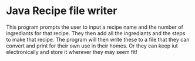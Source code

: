 # Java Recipe file writer

This program prompts the user to input a recipe name and the number of ingrediants for that recipe. They then add all the ingrediants and the steps to make that recipe.
The program will then write these to a file that they can convert and print for their own use in their homes. Or they can keep iut electronically and store it wherever they may seem fit! 
